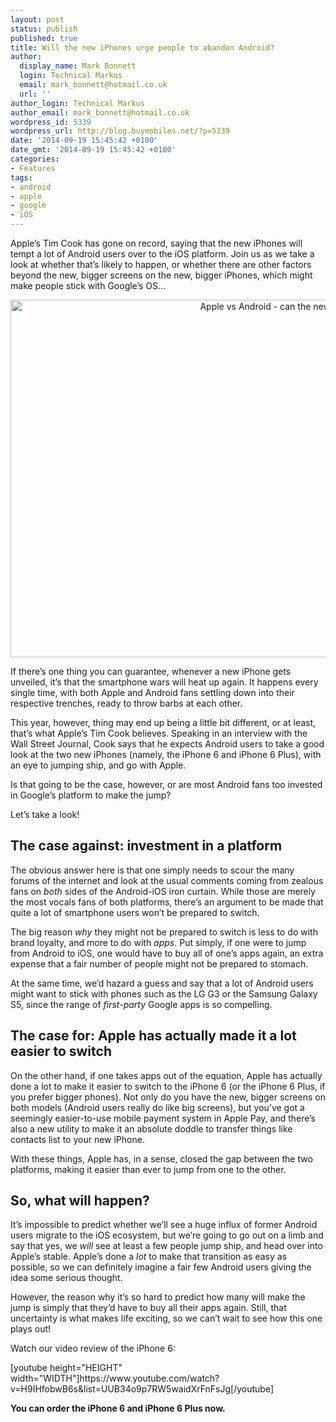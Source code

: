 ```yaml
---
layout: post
status: publish
published: true
title: Will the new iPhones urge people to abandon Android?
author:
  display_name: Mark Bonnett
  login: Technical Markus
  email: mark_bonnett@hotmail.co.uk
  url: ''
author_login: Technical Markus
author_email: mark_bonnett@hotmail.co.uk
wordpress_id: 5339
wordpress_url: http://blog.buymobiles.net/?p=5339
date: '2014-09-19 15:45:42 +0100'
date_gmt: '2014-09-19 15:45:42 +0100'
categories:
- Features
tags:
- android
- apple
- google
- iOS
---
```

<p><span class="postStandFirst">Apple&rsquo;s Tim Cook has gone on record, saying that the new iPhones will tempt a lot of Android users over to the iOS platform. Join us as we take a look at whether that&rsquo;s likely to happen, or whether there are other factors beyond the new, bigger screens on the new, bigger iPhones, which might make people stick with Google&rsquo;s OS...&nbsp;</span></p>
<p style="text-align: center;"><img class="size-large wp-image-5340 aligncenter" alt="Apple vs Android - can the new iPhones take on Google" src="https://a1comms-blog-buymobiles.storage.googleapis.com/2014/09/BM-Blog-OS-1024x611.png" width="960" height="572" /></p>
<p>If there&rsquo;s one thing you can guarantee, whenever a new iPhone gets unveiled, it&rsquo;s that the smartphone wars will heat up again. It happens every single time, with both Apple and Android fans settling down into their respective trenches, ready to throw barbs at each other.</p>
<p>This year, however, thing may end up being a little bit different, or at least, that&rsquo;s what Apple&rsquo;s Tim Cook believes. Speaking in an interview with the Wall Street Journal, Cook says that he expects Android users to take a good look at the two new iPhones (namely, the iPhone 6 and iPhone 6 Plus), with an eye to jumping ship, and go with Apple.</p>
<p>Is that going to be the case, however, or are most Android fans too invested in Google&rsquo;s platform to make the jump?</p>
<p>Let&rsquo;s take a look!</p>
<h2>The case against: investment in a platform</h2>
<p>The obvious answer here is that one simply needs to scour the many forums of the internet and look at the usual comments coming from zealous fans on <i>both</i> sides of the Android-iOS iron curtain. While those are merely the most vocals fans of both platforms, there&rsquo;s an argument to be made that quite a lot of smartphone users won&rsquo;t be prepared to switch.</p>
<p>The big reason <em>why</em> they might not be prepared to switch is less to do with brand loyalty, and more to do with <i>apps</i>. Put simply, if one were to jump from Android to iOS, one would have to buy all of one&rsquo;s apps again, an extra expense that a fair number of people might not be prepared to stomach.</p>
<p>At the same time, we&rsquo;d hazard a guess and say that a lot of Android users might want to stick with phones such as the LG G3 or the Samsung Galaxy S5, since the range of <em>first-party</em> Google apps is so compelling.</p>
<h2>The case for: Apple has actually made it a lot easier to switch</h2>
<p>On the other hand, if one takes apps out of the equation, Apple has actually done a lot to make it easier to switch to the iPhone 6 (or the iPhone 6 Plus, if you prefer bigger phones). Not only do you have the new, bigger screens on both models (Android users really do like big screens), but you&rsquo;ve got a seemingly easier-to-use mobile payment system in Apple Pay, and there&rsquo;s also a new utility to make it an absolute doddle to transfer things like contacts list to your new iPhone.</p>
<p>With these things, Apple has, in a sense, closed the gap between the two platforms, making it easier than ever to jump from one to the other.</p>
<h2>So, what will happen?</h2>
<p>It&rsquo;s impossible to predict whether we&rsquo;ll see a huge influx of former Android users migrate to the iOS ecosystem, but we&rsquo;re going to go out on a limb and say that yes, we <em>will</em> see at least a few people jump ship, and head over into Apple&rsquo;s stable. Apple&rsquo;s done a <em>lot</em> to make that transition as easy as possible, so we can definitely imagine a fair few Android users giving the idea some serious thought.</p>
<p>However, the reason why it&rsquo;s so hard to predict how many will make the jump is simply that they&rsquo;d have to buy all their apps again. Still, that uncertainty is what makes life exciting, so we can&rsquo;t wait to see how this one plays out!</p>
<p>Watch our video review of the iPhone 6:</p>
<p>[youtube height="HEIGHT" width="WIDTH"]https://www.youtube.com/watch?v=H9IHfobwB6s&amp;list=UUB34o9p7RW5waidXrFnFsJg[/youtube]</p>
<p><strong>You can order the iPhone 6 and iPhone 6&nbsp;Plus now.</strong></p>
